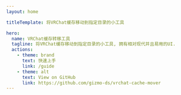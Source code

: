 ```yaml
---
layout: home

titleTemplate: 将VRChat缓存移动到指定目录的小工具

hero:
  name: VRChat缓存转移工具
  tagline: 将VRChat缓存移动到指定目录的小工具, 拥有相对现代并且易用的UI.
  actions:
    - theme: brand
      text: 快速上手
      link: /guide
    - theme: alt
      text: View on GitHub
      link: https://github.com/gizmo-ds/vrchat-cache-mover
---
```

